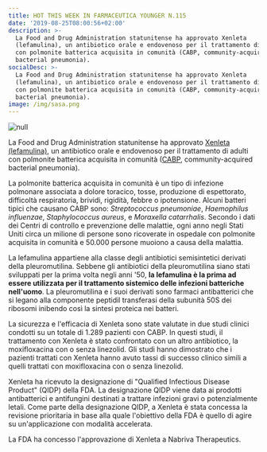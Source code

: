 ```yaml
---
title: HOT THIS WEEK IN FARMACEUTICA YOUNGER N.115
date: '2019-08-25T08:00:56+02:00'
description: >-
  La Food and Drug Administration statunitense ha approvato Xenleta
  (lefamulina), un antibiotico orale e endovenoso per il trattamento di adulti
  con polmonite batterica acquisita in comunità (CABP, community-acquired
  bacterial pneumonia).
socialDesc: >-
  La Food and Drug Administration statunitense ha approvato Xenleta
  (lefamulina), un antibiotico orale e endovenoso per il trattamento di adulti
  con polmonite batterica acquisita in comunità (CABP, community-acquired
  bacterial pneumonia).
image: /img/sasa.png
---
```

![null](/img/sasa.png)

La Food and Drug Administration statunitense ha approvato [Xenleta (lefamulina)](https://www.fda.gov/news-events/press-announcements/fda-approves-new-antibiotic-treat-community-acquired-bacterial-pneumonia), un antibiotico orale e endovenoso per il trattamento di adulti con polmonite batterica acquisita in comunità ([CABP](https://www.fda.gov/media/75149/download), community-acquired bacterial pneumonia).

La polmonite batterica acquisita in comunità è un tipo di infezione polmonare associata a dolore toracico, tosse, produzione di espettorato, difficoltà respiratoria, brividi, rigidità, febbre o ipotensione. Alcuni batteri tipici che causano CABP sono: _Streptococcus pneumoniae_, _Haemophilus influenzae_, _Staphylococcus aureus_, e _Moraxella catarrhalis_. Secondo i dati dei Centri di controllo e prevenzione delle malattie, ogni anno negli Stati Uniti circa un milione di persone sono ricoverate in ospedale con polmonite acquisita in comunità e 50.000 persone muoiono a causa della malattia.

La lefamulina appartiene alla classe degli antibiotici semisintetici derivati della pleuromutilina. Sebbene gli antibiotici della pleuromutilina siano stati sviluppati per la prima volta negli anni '50, **la lefamulina è la prima ad essere utilizzata per il trattamento sistemico delle infezioni batteriche nell'uomo**. La pleuromutilina e i suoi derivati ​​sono farmaci antibatterici che si legano alla componente peptidil transferasi della subunità 50S dei ribosomi inibendo così la sintesi proteica nei batteri.

La sicurezza e l'efficacia di Xenleta sono state valutate in due studi clinici condotti su un totale di 1.289 pazienti con CABP. In questi studi, il trattamento con Xenleta è stato confrontato con un altro antibiotico, la moxifloxacina con o senza linezolid. Gli studi hanno dimostrato che i pazienti trattati con Xenleta hanno avuto tassi di successo clinico simili a quelli trattati con moxifloxacina con o senza linezolid. 

Xenleta ha ricevuto la designazione di "Qualified Infectious Disease Product" (QIDP) della FDA. La designazione QIDP viene data ai prodotti antibatterici e antifungini destinati a trattare infezioni gravi o potenzialmente letali. Come parte della designazione QIDP, a Xenleta è stata concessa la revisione prioritaria in base alla quale l'obiettivo della FDA è quello di agire su un'applicazione con modalità accelerata.

La FDA ha concesso l'approvazione di Xenleta a Nabriva Therapeutics.
